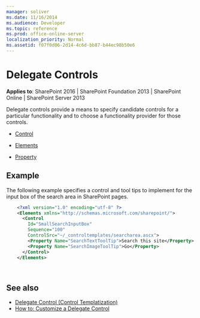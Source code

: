```yaml
---
manager: soliver
ms.date: 11/16/2014
ms.audience: Developer
ms.topic: reference
ms.prod: office-online-server
localization_priority: Normal
ms.assetid: f07f0d06-2d14-4c6d-bb87-b44ec98b50e6
---
```


# Delegate Controls

**Applies to**: SharePoint 2016 | SharePoint Foundation 2013 | SharePoint Online | SharePoint Server 2013

Delegate controls provide a means to specify candidate controls for a particular functionality and to choose a functionality provider for those controls.

- [Control](control-element-delegate-control.md)

- [Elements](elements-element-delegate-control.md)

- [Property](property-element-delegate-control.md)

## Example

The following example specifies a control and tool tips to implement for the input box of the search area in SharePoint pages.

```XML 
    <?xml version="1.0" encoding="utf-8" ?>
    <Elements xmlns="http://schemas.microsoft.com/sharepoint/">
      <Control 
        Id="SmallSearchInputBox" 
        Sequence="100"
        ControlSrc="~/_controltemplates/searcharea.ascx">
        <Property Name="SearchTextToolTip">Search this site</Property>
        <Property Name="SearchImageToolTip">Go</Property>
      </Control>
    </Elements>
```

<br/>

## See also

- [Delegate Control (Control Templatization)](https://msdn.microsoft.com/library/e979328d-4985-4ed6-9085-7ff32a998dfc(Office.15).aspx)
- [How to: Customize a Delegate Control](https://msdn.microsoft.com/library/9db44a39-33df-43d9-b873-3b41310090af(Office.15).aspx)



 




